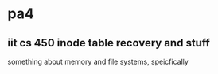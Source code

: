 # pa4
iit cs 450 inode table recovery and stuff
----------------------------------------------
something about memory and file systems, speicfically
